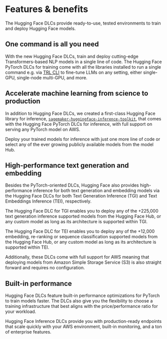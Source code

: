# Features & benefits

The Hugging Face DLCs provide ready-to-use, tested environments to train and deploy Hugging Face models.

## One command is all you need

With the new Hugging Face DLCs, train and deploy cutting-edge Transformers-based NLP models in a single line of code. The Hugging Face PyTorch DLCs for training come with all the libraries installed to run a single command e.g. via [TRL CLI](https://huggingface.co/docs/trl/en/clis) to fine-tune LLMs on any setting, either single-GPU, single-node multi-GPU, and more.

## Accelerate machine learning from science to production

In addition to Hugging Face DLCs, we created a first-class Hugging Face library for inference, [`sagemaker-huggingface-inference-toolkit`](https://github.com/aws/sagemaker-huggingface-inference-toolkit/tree/main/src/sagemaker_huggingface_inference_toolkit), that comes with the Hugging Face PyTorch DLCs for inference, with full support on serving any PyTorch model on AWS.

Deploy your trained models for inference with just one more line of code or select any of the ever growing publicly available models from the model Hub.

## High-performance text generation and embedding

Besides the PyTorch-oriented DLCs, Hugging Face also provides high-performance inference for both text generation and embedding models via the Hugging Face DLCs for both Text Generation Inference (TGI) and Text Embeddings Inference (TEI), respectively.

The Hugging Face DLC for TGI enables you to deploy any of the +225,000 text generation inference supported models from the Hugging Face Hub, or any custom model as long as its architecture is supported within TGI.

The Hugging Face DLC for TEI enables you to deploy any of the +12,000 embedding, re-ranking or sequence classification supported models from the Hugging Face Hub, or any custom model as long as its architecture is supported within TEI.

Additionally, these DLCs come with full support for AWS meaning that deploying models from Amazon Simple Storage Service (S3) is also straight forward and requires no configuration.

## Built-in performance

Hugging Face DLCs feature built-in performance optimizations for PyTorch to train models faster. The DLCs also give you the flexibility to choose a training infrastructure that best aligns with the price/performance ratio for your workload.

Hugging Face Inference DLCs provide you with production-ready endpoints that scale quickly with your AWS environment, built-in monitoring, and a ton of enterprise features.